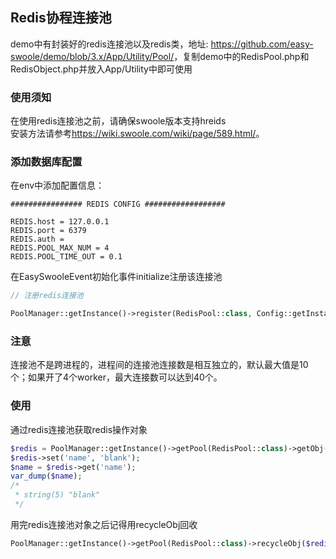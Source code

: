 ## Redis协程连接池
demo中有封装好的redis连接池以及redis类，地址: <https://github.com/easy-swoole/demo/blob/3.x/App/Utility/Pool/>，复制demo中的RedisPool.php和RedisObject.php并放入App/Utility中即可使用

### 使用须知

在使用redis连接池之前，请确保swoole版本支持hreids  
安装方法请参考<https://wiki.swoole.com/wiki/page/589.html/>。

### 添加数据库配置
在env中添加配置信息：
```dotenv
################ REDIS CONFIG ##################

REDIS.host = 127.0.0.1
REDIS.port = 6379
REDIS.auth =
REDIS.POOL_MAX_NUM = 4
REDIS.POOL_TIME_OUT = 0.1
```
在EasySwooleEvent初始化事件initialize注册该连接池
```php
// 注册redis连接池

PoolManager::getInstance()->register(RedisPool::class, Config::getInstance()->getConf('REDIS.POOL_MAX_NUM'));
```

### 注意
连接池不是跨进程的，进程间的连接池连接数是相互独立的，默认最大值是10个；如果开了4个worker，最大连接数可以达到40个。


### 使用

通过redis连接池获取redis操作对象

```php
$redis = PoolManager::getInstance()->getPool(RedisPool::class)->getObj(Config::getInstance()->getConf('REDIS.POOL_TIME_OUT'));
$redis->set('name', 'blank');
$name = $redis->get('name');
var_dump($name);
/*
 * string(5) "blank"
 */
```
用完redis连接池对象之后记得用recycleObj回收

```php
PoolManager::getInstance()->getPool(RedisPool::class)->recycleObj($redis);
```